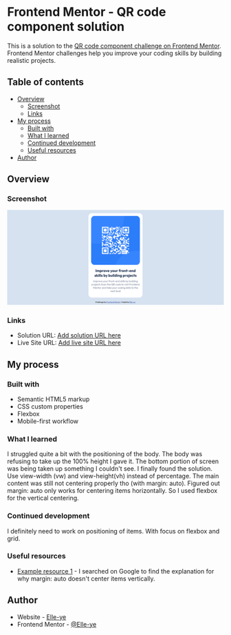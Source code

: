 # Frontend Mentor - QR code component solution

This is a solution to the [QR code component challenge on Frontend Mentor](https://www.frontendmentor.io/challenges/qr-code-component-iux_sIO_H). Frontend Mentor challenges help you improve your coding skills by building realistic projects. 

## Table of contents

- [Overview](#overview)
  - [Screenshot](#screenshot)
  - [Links](#links)
- [My process](#my-process)
  - [Built with](#built-with)
  - [What I learned](#what-i-learned)
  - [Continued development](#continued-development)
  - [Useful resources](#useful-resources)
- [Author](#author)

## Overview

### Screenshot

![](./images/Screenshot.png)


### Links

- Solution URL: [Add solution URL here](https://your-solution-url.com)
- Live Site URL: [Add live site URL here](https://your-live-site-url.com)

## My process

### Built with

- Semantic HTML5 markup
- CSS custom properties
- Flexbox
- Mobile-first workflow


### What I learned

I struggled quite a bit with the positioning of the body.  The body was refusing to take up the 100% height I gave it. The bottom portion of screen was being taken up something I couldn't see.
I finally found the solution. Use view-width (vw) and view-height(vh) instead of percentage. The main content was still not centering properly tho (with margin: auto).
Figured out margin: auto only works for centering items horizontally. So I used flexbox for the vertical centering.




### Continued development

I definitely need to work on positioning of items. With focus on flexbox and grid.


### Useful resources

- [Example resource 1](https://www.google.com) - I searched on Google to find the explanation for why margin: auto doesn't center items vertically.


## Author

- Website - [Elle-ye](https://www.your-site.com)
- Frontend Mentor - [@Elle-ye](https://www.frontendmentor.io/profile/elle-ye)


